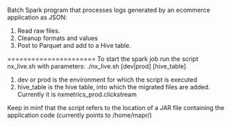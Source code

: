 Batch Spark program that processes logs generated by an ecommerce application as JSON:
1. Read raw files.
2. Cleanup formats and values
3. Post to Parquet and add to a Hive table.

======================
To start the spark job run the script nx_live.sh with parameters:
./nx_live.sh [dev|prod] [hive_table]

1. dev or prod is the environment for which the script is executed
2. hive_table is the hive table, into which the migrated files are added. Currently it is nxmetrics_prod.clickstream

Keep in minf that the script refers to the location of a JAR file containing the application code (currently points to /home/mapr/)
